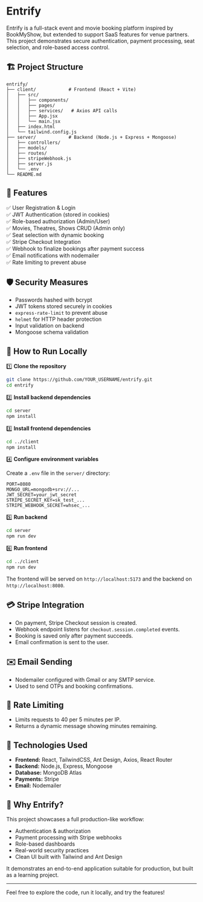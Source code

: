 # Entrify

Entrify is a full-stack event and movie booking platform inspired by BookMyShow, but extended to support SaaS features for venue partners. This project demonstrates secure authentication, payment processing, seat selection, and role-based access control.

## 🏗️ Project Structure

```
entrify/
├── client/            # Frontend (React + Vite)
│   ├── src/
│   │   ├── components/
│   │   ├── pages/
│   │   ├── services/   # Axios API calls
│   │   ├── App.jsx
│   │   └── main.jsx
│   ├── index.html
│   └── tailwind.config.js
├── server/            # Backend (Node.js + Express + Mongoose)
│   ├── controllers/
│   ├── models/
│   ├── routes/
│   ├── stripeWebhook.js
│   ├── server.js
│   └── .env
└── README.md
```

## 🚀 Features

✅ User Registration & Login  
✅ JWT Authentication (stored in cookies)  
✅ Role-based authorization (Admin/User)  
✅ Movies, Theatres, Shows CRUD (Admin only)  
✅ Seat selection with dynamic booking  
✅ Stripe Checkout Integration  
✅ Webhook to finalize bookings after payment success  
✅ Email notifications with nodemailer  
✅ Rate limiting to prevent abuse  

## 🛡️ Security Measures

- Passwords hashed with bcrypt
- JWT tokens stored securely in cookies
- `express-rate-limit` to prevent abuse
- `helmet` for HTTP header protection
- Input validation on backend
- Mongoose schema validation

## 🧾 How to Run Locally

1️⃣ **Clone the repository**

```bash
git clone https://github.com/YOUR_USERNAME/entrify.git
cd entrify
```

2️⃣ **Install backend dependencies**

```bash
cd server
npm install
```

3️⃣ **Install frontend dependencies**

```bash
cd ../client
npm install
```

4️⃣ **Configure environment variables**

Create a `.env` file in the `server/` directory:

```
PORT=8080
MONGO_URL=mongodb+srv://...
JWT_SECRET=your_jwt_secret
STRIPE_SECRET_KEY=sk_test_...
STRIPE_WEBHOOK_SECRET=whsec_...
```

5️⃣ **Run backend**

```bash
cd server
npm run dev
```

6️⃣ **Run frontend**

```bash
cd ../client
npm run dev
```

The frontend will be served on `http://localhost:5173` and the backend on `http://localhost:8080`.

## 💳 Stripe Integration

- On payment, Stripe Checkout session is created.
- Webhook endpoint listens for `checkout.session.completed` events.
- Booking is saved only after payment succeeds.
- Email confirmation is sent to the user.

## ✉️ Email Sending

- Nodemailer configured with Gmail or any SMTP service.
- Used to send OTPs and booking confirmations.

## 🎯 Rate Limiting

- Limits requests to 40 per 5 minutes per IP.
- Returns a dynamic message showing minutes remaining.

## 🧩 Technologies Used

- **Frontend:** React, TailwindCSS, Ant Design, Axios, React Router
- **Backend:** Node.js, Express, Mongoose
- **Database:** MongoDB Atlas
- **Payments:** Stripe
- **Email:** Nodemailer

## 🌟 Why Entrify?

This project showcases a full production-like workflow:
- Authentication & authorization
- Payment processing with Stripe webhooks
- Role-based dashboards
- Real-world security practices
- Clean UI built with Tailwind and Ant Design

It demonstrates an end-to-end application suitable for production, but built as a learning project.

---

Feel free to explore the code, run it locally, and try the features!
